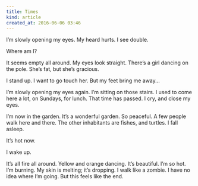 ```yaml
---
title: Times 
kind: article
created_at: 2016-06-06 03:46
---
```


I’m slowly opening my eyes. My heard hurts. I see double.

Where am I?

It seems empty all around. My eyes look straight. There’s a girl dancing on the pole. She’s fat, but she’s gracious.

I stand up. I want to go touch her. But my feet bring me away\...

I’m slowly opening my eyes again. I’m sitting on those stairs. I used to come here a lot, on Sundays, for lunch. That time has passed. I cry, and close my eyes.

I’m now in the garden. It’s a wonderful garden. So peaceful. A few people walk here and there. The other inhabitants are fishes, and turtles. I fall asleep.

It’s hot now. 

I wake up.

It’s all fire all around. Yellow and orange dancing. It’s beautiful. I’m so hot. I’m burning. My skin is melting; it’s dropping. I walk like a zombie. I have no idea where I’m going. But this feels like the end.